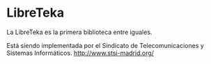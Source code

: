LibreTeka
===============

La LibreTeka es la primera biblioteca entre iguales.

Está siendo implementada por el Sindicato de Telecomunicaciones y Sistemas Informáticos. http://www.stsi-madrid.org/